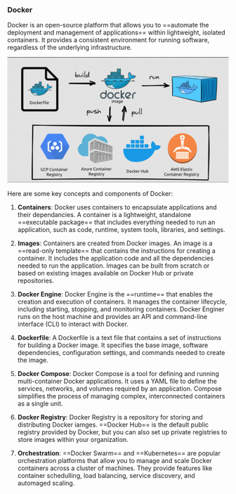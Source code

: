 ### Docker

Docker is an open-source platform that allows you to ==automate the deployment and management of applications== within lightweight, isolated containers. It provides a consistent environment for running software, regardless of the underlying infrastructure.

![Docker](img/docker2.png)

Here are some key concepts and components of Docker:

1. **Containers**: Docker uses containers to encapsulate applications and their dependancies. A container is a lightweight, standalone ==executable package== that includes everything needed to run an application, such as code, runtime, system tools, libraries, and settings.

2. **Images**: Containers are created from Docker images. An image is a ==read-only template== that contains the instructions for creating a container. It includes the application code and all the dependencies needed to run the application. Images can be built from scratch or based on existing images available on Docker Hub or private repositories.

3. **Docker Engine**: Docker Engine is the ==runtime== that enables the creation and execution of containers. It manages the container lifecycle, including starting, stopping, and monitoring containers. Docker Enginer runs on the host machine and provides an API and command-line interface (CLI) to interact with Docker.
 
4. **Dockerfile**: A Dockerfile is a text file that contains a set of instructions for building a Docker image. It specifies the base image, software dependencies, configuration settings, and commands needed to create the image.

5. **Docker Compose**: Docker Compose is a tool for defining and running multi-container Docker applications. It uses a YAML file to define the services, networks, and volumes required by an application. Compose simplifies the process of managing complex, interconnected containers as a single unit.

6. **Docker Registry**: Docker Registry is a repository for storing and distributing Docker iamges. ==Docker Hub== is the default public registry provided by Docker, but you can also set up private registries to store images within your organization.

7. **Orchestration**: ==Docker Swarm== and ==Kubernetes== are popular orchestration platforms that allow you to manage and scale Docker containers across a cluster of machines. They provide features like container schedulling, load balancing, service discovery, and automaged scaling.
